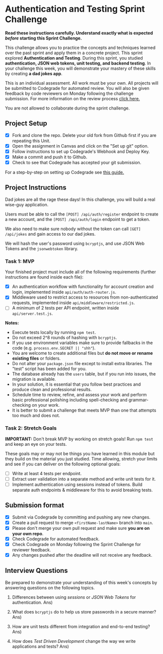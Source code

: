 # Authentication and Testing Sprint Challenge

**Read these instructions carefully. Understand exactly what is expected _before_ starting this Sprint Challenge.**

This challenge allows you to practice the concepts and techniques learned over the past sprint and apply them in a concrete project. This sprint explored **Authentication and Testing**. During this sprint, you studied **authentication, JSON web tokens, unit testing, and backend testing**. In your challenge this week, you will demonstrate your mastery of these skills by creating **a dad jokes app**.

This is an individual assessment. All work must be your own. All projects will be submitted to Codegrade for automated review. You will also be given feedback by code reviewers on Monday following the challenge submission. For more information on the review process [click here.](https://www.notion.so/lambdaschool/How-to-View-Feedback-in-CodeGrade-c5147cee220c4044a25de28bcb6bb54a)

You are not allowed to collaborate during the sprint challenge.

## Project Setup

- [X] Fork and clone the repo. Delete your old fork from Github first if you are repeating this Unit.
- [X] Open the assignment in Canvas and click on the "Set up git" option.
- [X] Follow instructions to set up Codegrade's Webhook and Deploy Key.
- [X] Make a commit and push it to Github.
- [X] Check to see that Codegrade has accepted your git submission.

For a step-by-step on setting up Codegrade see [this guide.](https://www.notion.so/lambdaschool/Submitting-an-assignment-via-Code-Grade-A-Step-by-Step-Walkthrough-07bd65f5f8364e709ecb5064735ce374)

## Project Instructions

Dad jokes are all the rage these days! In this challenge, you will build a real wise-guy application.

Users must be able to call the `[POST] /api/auth/register` endpoint to create a new account, and the `[POST] /api/auth/login` endpoint to get a token.

We also need to make sure nobody without the token can call `[GET] /api/jokes` and gain access to our dad jokes.

We will hash the user's password using `bcryptjs`, and use JSON Web Tokens and the `jsonwebtoken` library.

### Task 1: MVP

Your finished project must include all of the following requirements (further instructions are found inside each file):

- [X] An authentication workflow with functionality for account creation and login, implemented inside `api/auth/auth-router.js`.
- [X] Middleware used to restrict access to resources from non-authenticated requests, implemented inside `api/middleware/restricted.js`.
- [ ] A minimum of 2 tests per API endpoint, written inside `api/server.test.js`.

**Notes:**

- Execute tests locally by running `npm test`.
- Do not exceed 2^8 rounds of hashing with `bcryptjs`.
- If you use environment variables make sure to provide fallbacks in the code (e.g. `process.env.SECRET || "shh"`).
- You are welcome to create additional files but **do not move or rename existing files** or folders.
- Do not alter your `package.json` file except to install extra libraries. The "test" script has been added for you.
- The database already has the `users` table, but if you run into issues, the migration is available.
- In your solution, it is essential that you follow best practices and produce clean and professional results.
- Schedule time to review, refine, and assess your work and perform basic professional polishing including spell-checking and grammar-checking on your work.
- It is better to submit a challenge that meets MVP than one that attempts too much and does not.

### Task 2: Stretch Goals

**IMPORTANT:** Don't break MVP by working on stretch goals! Run `npm test` and keep an eye on your tests.

These goals may or may not be things you have learned in this module but they build on the material you just studied. Time allowing, stretch your limits and see if you can deliver on the following optional goals:

- [ ] Write at least 4 tests per endpoint.
- [ ] Extract user validation into a separate method and write unit tests for it.
- [ ] Implement authentication using sessions instead of tokens. Build separate auth endpoints & middleware for this to avoid breaking tests.

## Submission format

- [X] Submit via Codegrade by committing and pushing any new changes.
- [X] Create a pull request to merge `<firstName-lastName>` branch into `main`.
- [X] Please don't merge your own pull request and make sure **you are on your own repo**.
- [X] Check Codegrade for automated feedback.
- [X] Check Codegrade on Monday following the Sprint Challenge for reviewer feedback.
- [X] Any changes pushed after the deadline will not receive any feedback.

## Interview Questions

Be prepared to demonstrate your understanding of this week's concepts by answering questions on the following topics.

1. Differences between using _sessions_ or _JSON Web Tokens_ for authentication.
    Ans)

2. What does `bcryptjs` do to help us store passwords in a secure manner?
    Ans)

3. How are unit tests different from integration and end-to-end testing?
    Ans)

4. How does _Test Driven Development_ change the way we write applications and tests?
    Ans)
